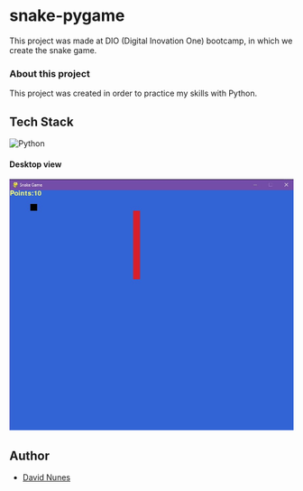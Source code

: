 # snake-pygame

This project  was made at DIO (Digital Inovation One) bootcamp, in which we create the snake game.

### About this project

This project was created in order to practice my skills with Python.


## Tech Stack

<img alt="Python" width="28px" src="https://cdn-icons-png.flaticon.com/512/1822/1822899.png" />

#### Desktop view
![game desktop screenshot](project-img.jpg)
  
## Author

- [David Nunes](https://www.github.com/Dnuns)
